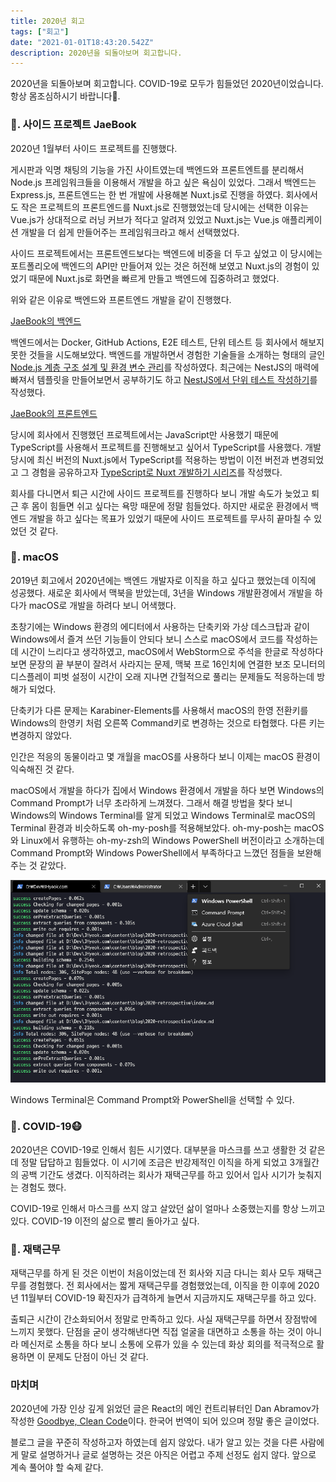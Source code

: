 ```yaml
---
title: 2020년 회고
tags: ["회고"]
date: "2021-01-01T18:43:20.542Z"
description: 2020년을 되돌아보며 회고합니다.
---
```


2020년을 되돌아보며 회고합니다. COVID-19로 모두가 힘들었던 2020년이었습니다. 항상 몸조심하시기 바랍니다🙏.

### 📃. 사이드 프로젝트 JaeBook

2020년 1월부터 사이드 프로젝트를 진행했다.

게시판과 익명 채팅의 기능을 가진 사이트였는데 백엔드와 프론트엔트를 분리해서 Node.js 프레임워크들을 이용해서 개발을 하고 싶은 욕심이 있었다. 그래서 백엔드는 Express.js, 프론트엔드는 한 번 개발에 사용해본 Nuxt.js로 진행을 하였다. 회사에서도 작은 프로젝트의 프론트엔드를 Nuxt.js로 진행했었는데 당시에는 선택한 이유는 Vue.js가 상대적으로 러닝 커브가 적다고 알려져 있었고 Nuxt.js는 Vue.js 애플리케이션 개발을 더 쉽게 만들어주는 프레임워크라고 해서 선택했었다.

사이드 프로젝트에서는 프론트엔드보다는 백엔드에 비중을 더 두고 싶었고 이 당시에는 포트폴리오에 백엔드의 API만 만들어져 있는 것은 허전해 보였고 Nuxt.js의 경험이 있었기 때문에 Nuxt.js로 화면을 빠르게 만들고 백엔드에 집중하려고 했었다.

위와 같은 이유로 백엔드와 프론트엔드 개발을 같이 진행했다.

[JaeBook의 백엔드](https://github.com/JHyeok/jaebook-server)

백엔드에서는 Docker, GitHub Actions, E2E 테스트, 단위 테스트 등 회사에서 해보지 못한 것들을 시도해보았다. 백엔드를 개발하면서 경험한 기술들을 소개하는 형태의 글인 [Node.js 계층 구조 설계 및 환경 변수 관리](https://jhyeok.com/node-backend-structure/)를 작성하였다. 최근에는 NestJS의 매력에 빠져서 템플릿을 만들어보면서 공부하기도 하고 [NestJS에서 단위 테스트 작성하기](https://jhyeok.com/nestjs-unit-test/)를 작성했다.

[JaeBook의 프론트엔드](https://github.com/JHyeok/jaebook-client)

당시에 회사에서 진행했던 프로젝트에서는 JavaScript만 사용했기 때문에 TypeScript를 사용해서 프로젝트를 진행해보고 싶어서 TypeScript를 사용했다. 개발 당시에 최신 버전의 Nuxt.js에서 TypeScript를 적용하는 방법이 이전 버전과 변경되었고 그 경험을 공유하고자 [TypeScript로 Nuxt 개발하기 시리즈](https://jhyeok.com/nuxt-with-typescript)를 작성했다.

회사를 다니면서 퇴근 시간에 사이드 프로젝트를 진행하다 보니 개발 속도가 늦었고 퇴근 후 몸이 힘들면 쉬고 싶다는 욕망 때문에 정말 힘들었다. 하지만 새로운 환경에서 백엔드 개발을 하고 싶다는 목표가 있었기 때문에 사이드 프로젝트를 무사히 끝마칠 수 있었던 것 같다.

### 📃. macOS

2019년 회고에서 2020년에는 백엔드 개발자로 이직을 하고 싶다고 했었는데 이직에 성공했다. 새로운 회사에서 맥북을 받았는데, 3년을 Windows 개발환경에서 개발을 하다가 macOS로 개발을 하려다 보니 어색했다.

초창기에는 Windows 환경의 에디터에서 사용하는 단축키와 가상 데스크탑과 같이 Windows에서 즐겨 쓰던 기능들이 안되다 보니 스스로 macOS에서 코드를 작성하는데 시간이 느리다고 생각하였고, macOS에서 WebStorm으로 주석을 한글로 작성하다 보면 문장의 끝 부분이 잘려서 사라지는 문제, 맥북 프로 16인치에 연결한 보조 모니터의 디스플레이 피벗 설정이 시간이 오래 지나면 간헐적으로 풀리는 문제들도 적응하는데 방해가 되었다.

단축키가 다른 문제는 Karabiner-Elements를 사용해서 macOS의 한영 전환키를 Windows의 한영키 처럼 오른쪽 Command키로 변경하는 것으로 타협했다. 다른 키는 변경하지 않았다.

인간은 적응의 동물이라고 몇 개월을 macOS를 사용하다 보니 이제는 macOS 환경이 익숙해진 것 같다.

macOS에서 개발을 하다가 집에서 Windows 환경에서 개발을 하다 보면 Windows의 Command Prompt가 너무 초라하게 느껴졌다. 그래서 해결 방법을 찾다 보니 Windows의 Windows Terminal를 알게 되었고 Windows Terminal로 macOS의 Terminal 환경과 비슷하도록 oh-my-posh를 적용해보았다. oh-my-posh는 macOS와 Linux에서 유행하는 oh-my-zsh의 Windows PowerShell 버전이라고 소개하는데 Command Prompt와 Windows PowerShell에서 부족하다고 느꼈던 점들을 보완해주는 것 같았다.

![windows-terminal](./windows-terminal.png)

Windows Terminal은 Command Prompt와 PowerShell을 선택할 수 있다.

### 📃. COVID-19😷

2020년은 COVID-19로 인해서 힘든 시기였다. 대부분을 마스크를 쓰고 생활한 것 같은데 정말 답답하고 힘들었다. 이 시기에 조금은 반강제적인 이직을 하게 되었고 3개월간의 공백 기간도 생겼다. 이직하려는 회사가 재택근무를 하고 있어서 입사 시기가 늦춰지는 경험도 했다.

COVID-19로 인해서 마스크를 쓰지 않고 살았던 삶이 얼마나 소중했는지를 항상 느끼고 있다. COVID-19 이전의 삶으로 빨리 돌아가고 싶다.

### 📃. 재택근무

재택근무를 하게 된 것은 이번이 처음이었는데 전 회사와 지금 다니는 회사 모두 재택근무를 경험했다. 전 회사에서는 짧게 재택근무를 경험했었는데, 이직을 한 이후에 2020년 11월부터 COVID-19 확진자가 급격하게 늘면서 지금까지도 재택근무를 하고 있다.

출퇴근 시간이 간소화되어서 정말로 만족하고 있다. 사실 재택근무를 하면서 장점밖에 느끼지 못했다. 단점을 굳이 생각해낸다면 직접 얼굴을 대면하고 소통을 하는 것이 아니라 메신저로 소통을 하다 보니 소통에 오류가 있을 수 있는데 화상 회의를 적극적으로 활용하면 이 문제도 단점이 아닌 것 같다.

### 마치며

2020년에 가장 인상 깊게 읽었던 글은 React의 메인 컨트리뷰터인 Dan Abramov가 작성한 [Goodbye, Clean Code](https://overreacted.io/ko/goodbye-clean-code/)이다. 한국어 번역이 되어 있으며 정말 좋은 글이었다.

블로그 글을 꾸준히 작성하고자 하였는데 쉽지 않았다. 내가 알고 있는 것을 다른 사람에게 말로 설명하거나 글로 설명하는 것은 아직은 어렵고 주제 선정도 쉽지 않다. 앞으로 계속 풀어야 할 숙제 같다.
